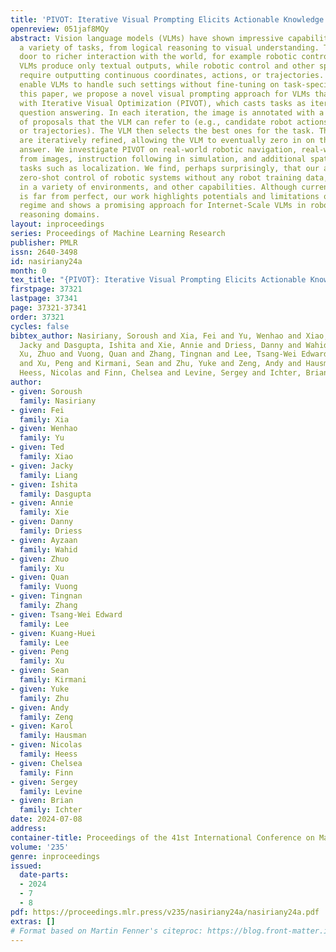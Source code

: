 ```yaml
---
title: 'PIVOT: Iterative Visual Prompting Elicits Actionable Knowledge for VLMs'
openreview: 051jaf8MQy
abstract: Vision language models (VLMs) have shown impressive capabilities across
  a variety of tasks, from logical reasoning to visual understanding. This opens the
  door to richer interaction with the world, for example robotic control. However,
  VLMs produce only textual outputs, while robotic control and other spatial tasks
  require outputting continuous coordinates, actions, or trajectories. How can we
  enable VLMs to handle such settings without fine-tuning on task-specific data? In
  this paper, we propose a novel visual prompting approach for VLMs that we call Prompting
  with Iterative Visual Optimization (PIVOT), which casts tasks as iterative visual
  question answering. In each iteration, the image is annotated with a visual representation
  of proposals that the VLM can refer to (e.g., candidate robot actions, localizations,
  or trajectories). The VLM then selects the best ones for the task. These proposals
  are iteratively refined, allowing the VLM to eventually zero in on the best available
  answer. We investigate PIVOT on real-world robotic navigation, real-world manipulation
  from images, instruction following in simulation, and additional spatial inference
  tasks such as localization. We find, perhaps surprisingly, that our approach enables
  zero-shot control of robotic systems without any robot training data, navigation
  in a variety of environments, and other capabilities. Although current performance
  is far from perfect, our work highlights potentials and limitations of this new
  regime and shows a promising approach for Internet-Scale VLMs in robotic and spatial
  reasoning domains.
layout: inproceedings
series: Proceedings of Machine Learning Research
publisher: PMLR
issn: 2640-3498
id: nasiriany24a
month: 0
tex_title: "{PIVOT}: Iterative Visual Prompting Elicits Actionable Knowledge for {VLM}s"
firstpage: 37321
lastpage: 37341
page: 37321-37341
order: 37321
cycles: false
bibtex_author: Nasiriany, Soroush and Xia, Fei and Yu, Wenhao and Xiao, Ted and Liang,
  Jacky and Dasgupta, Ishita and Xie, Annie and Driess, Danny and Wahid, Ayzaan and
  Xu, Zhuo and Vuong, Quan and Zhang, Tingnan and Lee, Tsang-Wei Edward and Lee, Kuang-Huei
  and Xu, Peng and Kirmani, Sean and Zhu, Yuke and Zeng, Andy and Hausman, Karol and
  Heess, Nicolas and Finn, Chelsea and Levine, Sergey and Ichter, Brian
author:
- given: Soroush
  family: Nasiriany
- given: Fei
  family: Xia
- given: Wenhao
  family: Yu
- given: Ted
  family: Xiao
- given: Jacky
  family: Liang
- given: Ishita
  family: Dasgupta
- given: Annie
  family: Xie
- given: Danny
  family: Driess
- given: Ayzaan
  family: Wahid
- given: Zhuo
  family: Xu
- given: Quan
  family: Vuong
- given: Tingnan
  family: Zhang
- given: Tsang-Wei Edward
  family: Lee
- given: Kuang-Huei
  family: Lee
- given: Peng
  family: Xu
- given: Sean
  family: Kirmani
- given: Yuke
  family: Zhu
- given: Andy
  family: Zeng
- given: Karol
  family: Hausman
- given: Nicolas
  family: Heess
- given: Chelsea
  family: Finn
- given: Sergey
  family: Levine
- given: Brian
  family: Ichter
date: 2024-07-08
address:
container-title: Proceedings of the 41st International Conference on Machine Learning
volume: '235'
genre: inproceedings
issued:
  date-parts:
  - 2024
  - 7
  - 8
pdf: https://proceedings.mlr.press/v235/nasiriany24a/nasiriany24a.pdf
extras: []
# Format based on Martin Fenner's citeproc: https://blog.front-matter.io/posts/citeproc-yaml-for-bibliographies/
---
```

